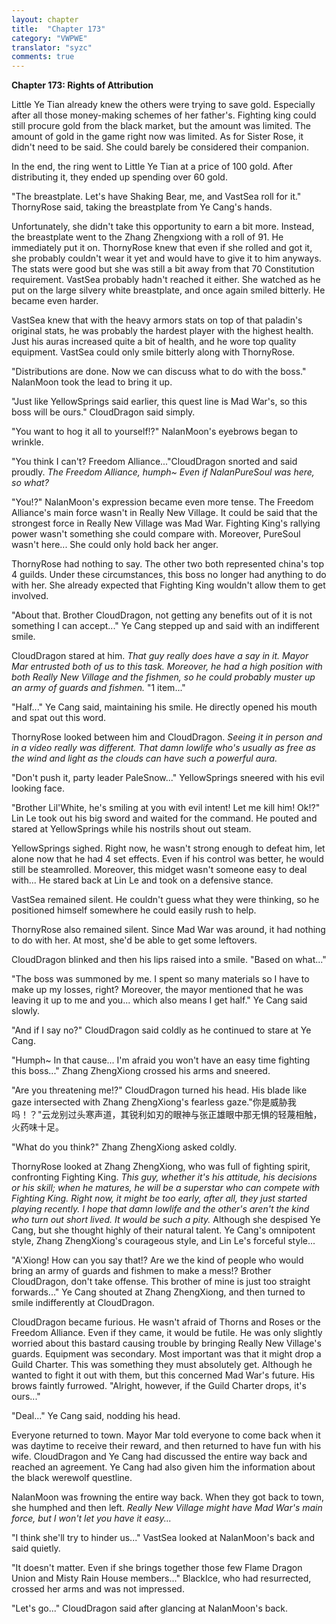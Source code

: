 ```yaml
---
layout: chapter
title:  "Chapter 173"
category: "VWPWE"
translator: "syzc"
comments: true
---
```


**Chapter 173: Rights of Attribution**

Little Ye Tian already knew the others were trying to save gold. Especially after all those money-making schemes of her father's. Fighting king could still procure gold from the black market, but the amount was limited. The amount of gold in the game right now was limited. As for Sister Rose, it didn't need to be said. She could barely be considered their companion.

In the end, the ring went to Little Ye Tian at a price of 100 gold. After distributing it, they ended up spending over 60 gold.

"The breastplate. Let's have Shaking Bear, me, and VastSea roll for it." ThornyRose said, taking the breastplate from Ye Cang's hands.

Unfortunately, she didn't take this opportunity to earn a bit more. Instead, the breastplate went to the Zhang Zhengxiong with a roll of 91. He immediately put it on. ThornyRose knew that even if she rolled and got it, she probably couldn't wear it yet and would have to give it to him anyways. The stats were good but she was still a bit away from that 70 Constitution requirement. VastSea probably hadn't reached it either. She watched as he put on the large silvery white breastplate, and once again smiled bitterly. He became even harder.

VastSea knew that with the heavy armors stats on top of that paladin's original stats, he was probably the hardest player with the highest health. Just his auras increased quite a bit of health, and he wore top quality equipment. VastSea could only smile bitterly along with ThornyRose.

"Distributions are done. Now we can discuss what to do with the boss." NalanMoon took the lead to bring it up.

"Just like YellowSprings said earlier, this quest line is Mad War's, so this boss will be ours." CloudDragon said simply.

"You want to hog it all to yourself!?" NalanMoon's eyebrows began to wrinkle.

"You think I can't? Freedom Alliance..."CloudDragon snorted and said proudly. *The Freedom Alliance, humph~ Even if NalanPureSoul was here, so what?*

"You!?" NalanMoon's expression became even more tense. The Freedom Alliance's main force wasn't in Really New Village. It could be said that the strongest force in Really New Village was Mad War. Fighting King's rallying power wasn't something she could compare with. Moreover, PureSoul wasn't here... She could only hold back her anger.

ThornyRose had nothing to say. The other two both represented china's top 4 guilds. Under these circumstances, this boss no longer had anything to do with her. She already expected that Fighting King wouldn't allow them to get involved.

"About that. Brother CloudDragon, not getting any benefits out of it is not something I can accept..." Ye Cang stepped up and said with an indifferent smile.

CloudDragon stared at him. *That guy really does have a say in it. Mayor Mar entrusted both of us to this task. Moreover, he had a high position with both Really New Village and the fishmen, so he could probably muster up an army of guards and fishmen.* "1 item..."

"Half..." Ye Cang said, maintaining his smile. He directly opened his mouth and spat out this word.

ThornyRose looked between him and CloudDragon. *Seeing it in person and in a video really was different. That damn lowlife who's usually as free as the wind and light as the clouds can have such a powerful aura.*

"Don't push it, party leader PaleSnow..." YellowSprings sneered with his evil looking face.

"Brother Lil'White, he's smiling at you with evil intent! Let me kill him! Ok!?" Lin Le took out his big sword and waited for the command. He pouted and stared at YellowSprings while his nostrils shout out steam.

YellowSprings sighed. Right now, he wasn't strong enough to defeat him, let alone now that he had 4 set effects. Even if his control was better, he would still be steamrolled. Moreover, this midget wasn't someone easy to deal with... He stared back at Lin Le and took on a defensive stance.

VastSea remained silent. He couldn't guess what they were thinking, so he positioned himself somewhere he could easily rush to help.

ThornyRose also remained silent. Since Mad War was around, it had nothing to do with her. At most, she'd be able to get some leftovers.

CloudDragon blinked and then his lips raised into a smile. "Based on what..."

"The boss was summoned by me. I spent so many materials so I have to make up my losses, right? Moreover, the mayor mentioned that he was leaving it up to me and you... which also means I get half." Ye Cang said slowly.

"And if I say no?" CloudDragon said coldly as he continued to stare at Ye Cang.

"Humph~ In that cause... I'm afraid you won't have an easy time fighting this boss..." Zhang ZhengXiong crossed his arms and sneered.

"Are you threatening me!?" CloudDragon turned his head. His blade like gaze intersected with Zhang ZhengXiong's fearless gaze."你是威胁我吗！？"云龙别过头寒声道，其锐利如刃的眼神与张正雄眼中那无惧的轻蔑相触，火药味十足。

"What do you think?" Zhang ZhengXiong asked coldly.

ThornyRose looked at Zhang ZhengXiong, who was full of fighting spirit, confronting Fighting King. *This guy, whether it's his attitude, his decisions or his skill; when he matures, he will be a superstar who can compete with Fighting King. Right now, it might be too early, after all, they just started playing recently. I hope that damn lowlife and the other's aren't the kind who turn out short lived. It would be such a pity.* Although she despised Ye Cang, but she thought highly of their natural talent. Ye Cang's omnipotent style, Zhang ZhengXiong's courageous style, and Lin Le's forceful style...

"A'Xiong! How can you say that!? Are we the kind of people who would bring an army of guards and fishmen to make a mess!? Brother CloudDragon, don't take offense. This brother of mine is just too straight forwards..." Ye Cang shouted at Zhang ZhengXiong, and then turned to smile indifferently at CloudDragon.

CloudDragon became furious. He wasn't afraid of Thorns and Roses or the Freedom Alliance. Even if they came, it would be futile. He was only slightly worried about this bastard causing trouble by bringing Really New Village's guards. Equipment was secondary. Most important was that it might drop a Guild Charter. This was something they must absolutely get. Although he wanted to fight it out with them, but this concerned Mad War's future. His brows faintly furrowed. "Alright, however, if the Guild Charter drops, it's ours..."

"Deal..." Ye Cang said, nodding his head.

Everyone returned to town. Mayor Mar told everyone to come back when it was daytime to receive their reward, and then returned to have fun with his wife. CloudDragon and Ye Cang had discussed the entire way back and reached an agreement. Ye Cang had also given him the information about the black werewolf questline.

NalanMoon was frowning the entire way back. When they got back to town, she humphed and then left. *Really New Village might have Mad War's main force, but I won't let you have it easy...*

"I think she'll try to hinder us..." VastSea looked at NalanMoon's back and said quietly.

"It doesn't matter. Even if she brings together those few Flame Dragon Union and Misty Rain House members..." BlackIce, who had resurrected, crossed her arms and was not impressed.

"Let's go..." CloudDragon said after glancing at NalanMoon's back.
